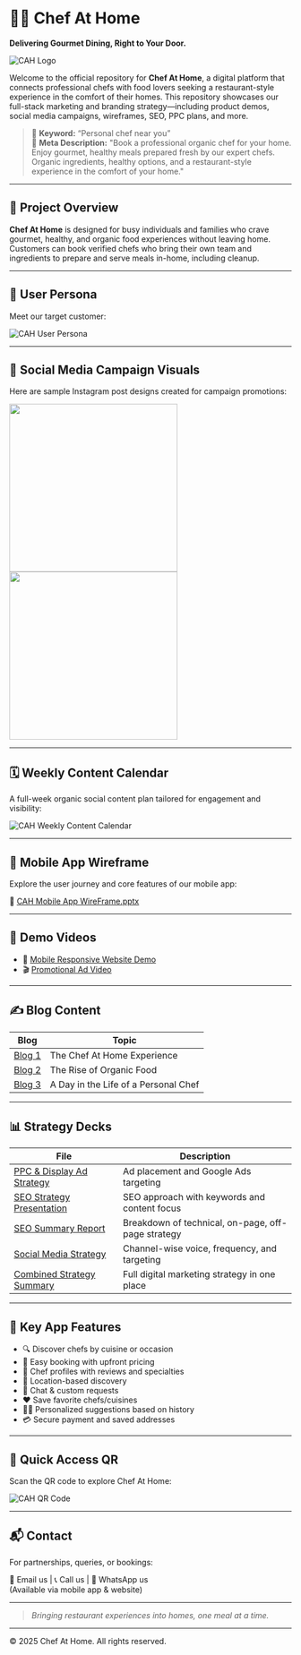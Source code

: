 # 👨‍🍳 Chef At Home

**Delivering Gourmet Dining, Right to Your Door.**

![CAH Logo](https://github.com/mrinalmishra31/Chef-At-Home/tree/main/CAH%20Demos%20%26%20Assets/CAH%20Logo.png)

Welcome to the official repository for **Chef At Home**, a digital platform that connects professional chefs with food lovers seeking a restaurant-style experience in the comfort of their homes. This repository showcases our full-stack marketing and branding strategy—including product demos, social media campaigns, wireframes, SEO, PPC plans, and more.

> 🎯 **Keyword:** “Personal chef near you”  
> 📝 **Meta Description:** "Book a professional organic chef for your home. Enjoy gourmet, healthy meals prepared fresh by our expert chefs. Organic ingredients, healthy options, and a restaurant-style experience in the comfort of your home."

---

## 📲 Project Overview

**Chef At Home** is designed for busy individuals and families who crave gourmet, healthy, and organic food experiences without leaving home. Customers can book verified chefs who bring their own team and ingredients to prepare and serve meals in-home, including cleanup.

---

## 👥 User Persona

Meet our target customer:

![CAH User Persona](https://github.com/mrinalmishra31/Chef-At-Home/tree/main/CAH%20Demos%20%26%20Assets/CAH%20User%20Persona.png)

---

## 🎯 Social Media Campaign Visuals

Here are sample Instagram post designs created for campaign promotions:

<p float="left">
  <img src="https://github.com/mrinalmishra31/Chef-At-Home/tree/main/CAH%20Demos%20%26%20Assets/CAH%20Insta%20Demo%20Post%201.png" width="300"/>
  <img src="https://github.com/mrinalmishra31/Chef-At-Home/tree/main/CAH%20Demos%20%26%20Assets/CAH%20Insta%20Demo%20Post%202.png" width="300"/>
</p>

---

## 🗓 Weekly Content Calendar

A full-week organic social content plan tailored for engagement and visibility:

![CAH Weekly Content Calendar](https://github.com/mrinalmishra31/Chef-At-Home/tree/main/CAH%20Demos%20%26%20Assets/CAH%20Weekly%20Content%20Calendar.png)

---

## 📱 Mobile App Wireframe

Explore the user journey and core features of our mobile app:

📄 [CAH Mobile App WireFrame.pptx](https://github.com/mrinalmishra31/Chef-At-Home/tree/main/CAH%20Application%20Wireframe/CAH%20Mobile%20App%20WireFrame.pptx)

---

## 🎥 Demo Videos

- 📱 [Mobile Responsive Website Demo](https://github.com/mrinalmishra31/Chef-At-Home/tree/main/CAH%20Demos%20%26%20Assets/1%20CAH%20Mobile%20responsive%20website%20demo.mp4)  
- 🎬 [Promotional Ad Video](https://github.com/mrinalmishra31/Chef-At-Home/tree/main/CAH%20Demos%20%26%20Assets/2%20CAH%20Ad%20Video.mp4)

---

## ✍️ Blog Content

| Blog | Topic |
|------|-------|
| [Blog 1](https://github.com/mrinalmishra31/Chef-At-Home/tree/main/CAH%20Demos%20%26%20Assets/CAH%20zBlog%201.pdf) | The Chef At Home Experience |
| [Blog 2](https://github.com/mrinalmishra31/Chef-At-Home/tree/main/CAH%20Demos%20%26%20Assets/CAH%20zBlog%202.pdf) | The Rise of Organic Food |
| [Blog 3](https://github.com/mrinalmishra31/Chef-At-Home/tree/main/CAH%20Demos%20%26%20Assets/CAH%20zBlog%203.pdf) | A Day in the Life of a Personal Chef |

---

## 📊 Strategy Decks

| File | Description |
|------|-------------|
| [PPC & Display Ad Strategy](https://github.com/mrinalmishra31/Chef-At-Home/tree/main/CAH%20Final%20Strategies/CAH%20PPC%20%26%20Display%20Ad%20Strategy.pdf) | Ad placement and Google Ads targeting |
| [SEO Strategy Presentation](https://github.com/mrinalmishra31/Chef-At-Home/tree/main/CAH%20Final%20Strategies/CAH%20SEO%20Strategy%20Presentation.pdf) | SEO approach with keywords and content focus |
| [SEO Summary Report](https://github.com/mrinalmishra31/Chef-At-Home/tree/main/CAH%20Final%20Strategies/CAH%20SEO%20Strategy%20Summary%20Report.pdf) | Breakdown of technical, on-page, off-page strategy |
| [Social Media Strategy](https://github.com/mrinalmishra31/Chef-At-Home/tree/main/CAH%20Final%20Strategies/CAH%20Social%20Media%20Strategy.pdf) | Channel-wise voice, frequency, and targeting |
| [Combined Strategy Summary](https://github.com/mrinalmishra31/Chef-At-Home/tree/main/CAH%20Final%20Strategies/CAH%20PPC%2C%20Display-Ad%2C%20Social%20Media%20Strategy%20Summary%20Report.pdf) | Full digital marketing strategy in one place |

---

## 🧠 Key App Features

- 🔍 Discover chefs by cuisine or occasion  
- 🧾 Easy booking with upfront pricing  
- 🌟 Chef profiles with reviews and specialties  
- 📍 Location-based discovery  
- 💬 Chat & custom requests  
- ❤️ Save favorite chefs/cuisines  
- 🧑‍🍳 Personalized suggestions based on history  
- 💳 Secure payment and saved addresses  

---

## 📲 Quick Access QR

Scan the QR code to explore Chef At Home:

![CAH QR Code](https://github.com/mrinalmishra31/Chef-At-Home/tree/main/CAH%20Demos%20%26%20Assets/CAH%20QR.png)

---

## 📬 Contact

For partnerships, queries, or bookings:

📧 Email us | 📞 Call us | 💬 WhatsApp us  
(Available via mobile app & website)

---

> *Bringing restaurant experiences into homes, one meal at a time.*

---

© 2025 Chef At Home. All rights reserved.
